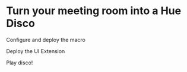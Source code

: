 # Turn your meeting room into a Hue Disco

Configure and deploy the macro

Deploy the UI Extension 

Play disco!
